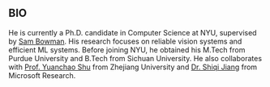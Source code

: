 ## BIO
He is currently a Ph.D. candidate in Computer Science at NYU, supervised by [Sam Bowman](https://cims.nyu.edu/~sbowman/). His research focuses on reliable vision systems and efficient ML systems. Before joining NYU, he obtained his M.Tech from Purdue University and B.Tech from Sichuan University. He also collaborates with [Prof. Yuanchao Shu](https://yshu.org) from Zhejiang University and [Dr. Shiqi Jiang](https://chrisplus.me/) from Microsoft Research.

